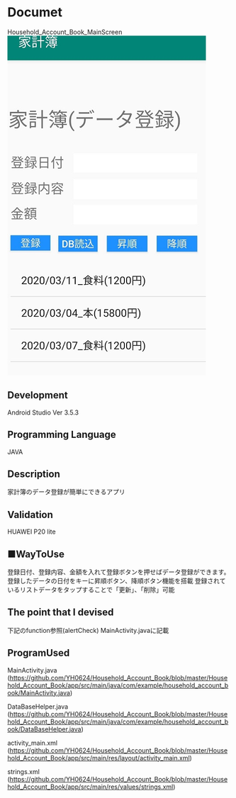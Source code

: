 # Documet
 Household_Account_Book_MainScreen <br>
 <img src="https://github.com/YH0624/Household_Account_Book/blob/master/MainScreen.jpg" >
## Development<br>
 Android Studio Ver 3.5.3

## Programming Language<br>
   JAVA
 
## Description<br>
 家計簿のデータ登録が簡単にできるアプリ
 
## Validation<br>
 HUAWEI P20 lite
 
## ■WayToUse<br>
登録日付、登録内容、金額を入れて登録ボタンを押せばデータ登録ができます。
登録したデータの日付をキーに昇順ボタン、降順ボタン機能を搭載
登録されているリストデータをタップすることで「更新」、「削除」可能
 
## The point that I devised<br>
 下記のfunction参照(alertCheck) 
 MainActivity.javaに記載 
  
## ProgramUsed
MainActivity.java (https://github.com/YH0624/Household_Account_Book/blob/master/Household_Account_Book/app/src/main/java/com/example/household_account_book/MainActivity.java)

DataBaseHelper.java (https://github.com/YH0624/Household_Account_Book/blob/master/Household_Account_Book/app/src/main/java/com/example/household_account_book/DataBaseHelper.java)

activity_main.xml
(https://github.com/YH0624/Household_Account_Book/blob/master/Household_Account_Book/app/src/main/res/layout/activity_main.xml)

strings.xml 
(https://github.com/YH0624/Household_Account_Book/blob/master/Household_Account_Book/app/src/main/res/values/strings.xml)

